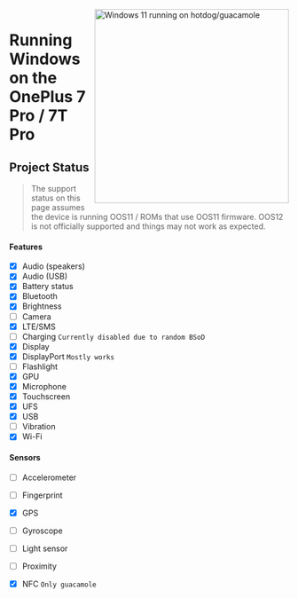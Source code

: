 <img align="right" src="https://github.com/n00b69/woa-op7/blob/main/op7.png" width="350" alt="Windows 11 running on hotdog/guacamole">

# Running Windows on the OnePlus 7 Pro / 7T Pro

## Project Status
> The support status on this page assumes the device is running OOS11 / ROMs that use OOS11 firmware. OOS12 is not officially supported and things may not work as expected.

#### Features
- [X] Audio (speakers)
- [x] Audio (USB)
- [X] Battery status
- [x] Bluetooth
- [x] Brightness 
- [ ] Camera
- [x] LTE/SMS
- [ ] Charging ```Currently disabled due to random BSoD```
- [x] Display
- [x] DisplayPort ```Mostly works```
- [ ] Flashlight
- [x] GPU
- [x] Microphone
- [x] Touchscreen 
- [x] UFS
- [x] USB
- [ ] Vibration
- [x] Wi-Fi

#### Sensors
- [ ] Accelerometer
- [ ] Fingerprint
- [X] GPS
- [ ] Gyroscope
- [ ] Light sensor
- [ ] Proximity
- [X] NFC ```Only guacamole```

















